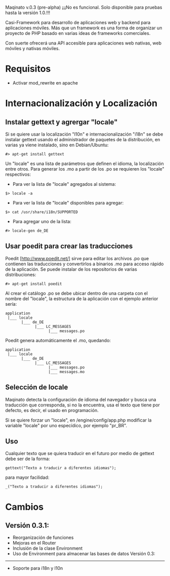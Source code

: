 Maqinato v.0.3 (pre-alpha)
¡¡¡No es funcional. Solo disponible para pruebas hasta la versión 1.0.!!!

Casi-Framework para desarrollo de aplicaciones web y backend para aplicaciones móviles. 
Más que un framework es una forma de organizar un proyecto de PHP basado en varias
ideas de frameworks comerciales.

Con suerte ofrecerá una API accesible para aplicaciones web nativas, web móviles y nativas móviles.


Requisitos
==========
- Activar mod_rewrite en apache


Internacionalización y Localización
==========
Instalar gettext y agrergar "locale"
----------
Si se quiere usar la localización "l10n" e internacionalización "i18n" se debe
instalar gettext usando el administrador de paquetes de la distribución, en varias
ya viene instalado, sino en Debian/Ubuntu:
```
#> apt-get install gettext
```
Un "locale" es una lista de parámetros que definen el idioma, la localización
entre otros. Para generar los .mo a partir de los .po se requieren los "locale" 
respectivos:
- Para ver la lista de "locale" agregados al sistema:
```
$> locale -a
```

- Para ver la lista de "locale" disponibles para agregar:
```
$> cat /usr/share/i18n/SUPPORTED
```

- Para agregar uno de la lista:
```
#> locale-gen de_DE
```

Usar poedit para crear las traducciones
----------
Poedit [http://www.poedit.net/] sirve para editar los archivos .po que contienen
las traducciones y convertirlos a binarios .mo para acceso rápido de la aplicación.
Se puede instalar de los repositorios de varias distribuciones:
```
#> apt-get install poedit
```
Al crear el catálogo .po se debe ubicar dentro de una carpeta con el nombre del 
"locale", la estructura de la aplicación con el ejemplo anterior sería:
```
application
 |___ locale
       |___ de_DE
             |___ LC_MESSAGES
                   |___ messages.po
```
Poedit genera automáticamente el .mo, quedando:
```
application
 |___ locale
       |___ de_DE
             |___ LC_MESSAGES
                   |___ messages.po
                   |___ messages.mo
```

Selección de locale
----------
Maqinato detecta la configuración de idioma del navegador y busca una traducción
que corresponda, si no la encuentra, usa el texto que tiene por defecto, es decir,
el usado en programación.

Si se quiere forzar un "locale", en /engine/config/app.php modificar la variable
"locale" por uno especídico, por ejemplo "pr_BR".

Uso
----------
Cualquier texto que se quiera traducir en el futuro por medio de gettext debe ser
de la forma:
```
gettext("Texto a traducir a diferentes idiomas");
```
para mayor facilidad:
```
_("Texto a traducir a diferentes idiomas");
```

Cambios
==========
Versión 0.3.1:
----------
- Reorganización de funciones
- Mejoras en el Router
- Inclusión de la clase Environment
- Uso de Environment para almacenar las bases de datos
Versión 0.3:
----------
- Soporte para i18n y l10n